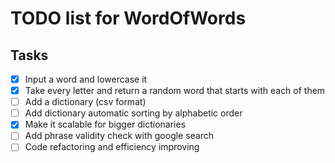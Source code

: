 TODO list for WordOfWords
===

## Tasks
- [x] Input a word and lowercase it
- [x] Take every letter and return a random word that starts with each of them
- [ ] Add a dictionary (csv format)
- [ ] Add dictionary automatic sorting by alphabetic order
- [x] Make it scalable for bigger dictionaries
- [ ] Add phrase validity check with google search
- [ ] Code refactoring and efficiency improving